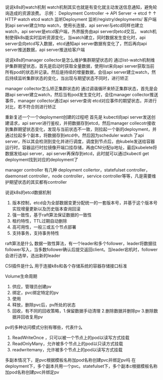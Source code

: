 说说k8s的watch机制
watch机制其实也就是有变化就主动发送信息通知，避免轮询造成的资源浪费。
示例：
Deployment Controller → API Server → etcd
                     ↑             ↑
              HTTP watch      etcd watch
              监听Deployment    监听/registry/deployments/
客户端到api server建立http watch，使用长连接，api server与etcd同样也建立watch，api server是etcd客户端，外界服务由api server向etcd交互。
watch机制使得k8s能实时监听资源变化，当watch建立，同时数据发生变化时，api server会向etcd写入数据，etcd通知api server数据有变化了，然后再向api server推送数据，api server推送给客户端

说说k8s的manager collector是怎么维护集群期望状态的
通过list-watch机制维护集群期望状态，首先是启动时获取全量数据，使用list来向api server获取当前所有pod的状态并记录。然后是持续的增量数据，会往api server建立watch，然后持续监听集群状态的变化，当出现与期望状态不同时，进行矫正

manager collector怎么矫正集群状态的
通过调谐循环来矫正集群状态，首先是会跟api server建立watch，然后当有pod发生变化时，会往manager collector推送事件，manager collector通过api server查询 etcd对应事件的期望状态，并进行对比，若不符合则进行矫正

重新复述一个一个deployment创建的过程吧
首先是 kubectl向api server发送创建请求，api server进行鉴权，并把数据存到etcd，然后manager collecotr接收到集群期望状态变化，发现与当前状态不一致，则拉起一个新的deployment，并通过拉起多个副本，将数据存到etcd中。然后因为scheduler watch 了api server，所以其会检测到变化并进行调度，调度到节点后，由kubele发送给容器运行时，容器运行时拉镜像开端口挂存储，再由CNI分配ip地址，最后kubelete将数据发给api server，api server再保存到etcd，此时就可以通过kubectl get deployment找到对应的deployment了

manager controller 有几种
deployment collertor，statefulset controller，daemonset controller，node controller，service controller等等，凡是需要维护期望状态的其实都有controller

说说k8s的etcd数据机制
1. 版本控制，etcd会为全部数据变更分配统一的一套版本号，并基于这个版本号实现增量更新以及历史版本查询回滚
2. 强一致性，基于raft算法保证数据的一致性
3. 租约特性，TTL过期自动删除
4. 高可用性，一般三或五个节点部署
5. 支持事务，支持事务特性


raft算法是什么
数据一致性算法，有一个leader和多个follower，leader将数据往follower写入，当多数follower确认后提交返回client。当leader宕机时，follower会进行选举，选出新的leader


CSI插件是什么
用于连接k8s和各个存储系统的容器存储接口标准

Volume生命周期
1. 供应，管理员创建pv
2. 绑定，pvc绑定特定的pv
3. 使用
4. 释放，删除pvc后，pv所处的状态
5. 回收，有不同的回收策略，1.保留数据手动清理 2.删除数据并删除pv 3.删除数据并回收复用pv

pv的多种访问模式分别有哪些，代表什么
1. ReadWriteOnce ，只可以被一个节点上的pod以读写方式挂载
2. ReadOnlyMany，允许被多个节点上的pod以只读方式挂载
3. readwritemany，允许被多个节点上的pod以读写方式挂载

多副本情况下，是pvc根据模板名称加pod名称创建pvc并绑定pv吗
在deployment下，多个副本共用一个pvc。statefulset下，多个副本c根据模板名称加pod名称创建pvc并绑定pv